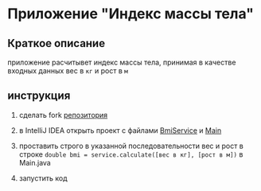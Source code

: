 # Приложение "Индекс массы тела"

## Краткое описание

приложение расчитывет индекс массы тела, принимая в качестве входных данных вес в ``кг`` и рост в ``м``

## инструкция
1. сделать fork [репозитория](https://github.com/GrebenkovaMaria/HWJavaForQA_4.2_BodyMassIndex)
2. в IntelliJ IDEA открыть проект с файлами [BmiService](https://github.com/GrebenkovaMaria/HWJavaForQA_4.2_BodyMassIndex/blob/master/src/BmiService.java) и [Main](https://github.com/GrebenkovaMaria/HWJavaForQA_4.2_BodyMassIndex/blob/master/src/Main.java)
3. проставить строго в указанной последовательности вес и рост  в строке ``double bmi = service.calculate([вес в кг], [рост в м])``  в Main.java

4. запустить код

